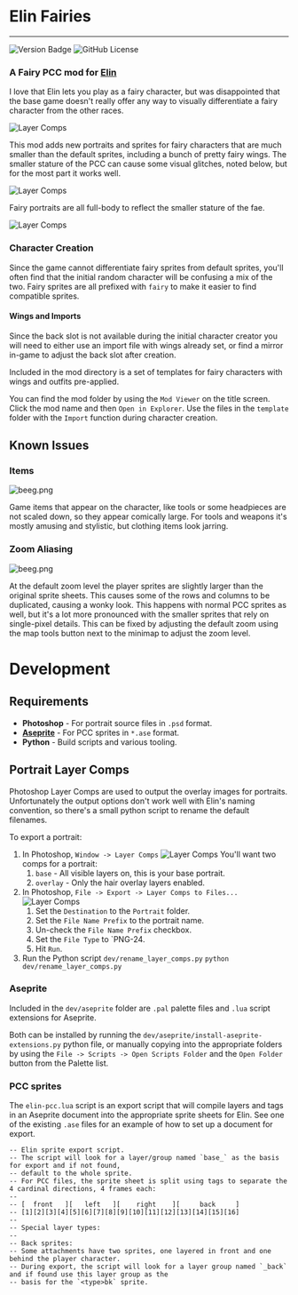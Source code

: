 # Elin Fairies

----
![Version Badge](https://img.shields.io/badge/version-1.0.0-blue)
![GitHub License](https://img.shields.io/github/license/n15g/elin-fairies)

### A Fairy PCC mod for [Elin](https://store.steampowered.com/app/2135150/Elin/)
I love that Elin lets you play as a fairy character, but was disappointed that the base
game doesn't really offer any way to visually differentiate a fairy character from the other
races.

![Layer Comps](site/comparison.gif)

This mod adds new portraits and sprites for fairy characters that are much smaller than the default sprites, including
a bunch of pretty fairy wings. The smaller stature of the PCC can cause some visual glitches, noted below, but for the 
most part it works well.

![Layer Comps](site/sprite_showcase.gif)

Fairy portraits are all full-body to reflect the smaller stature of the fae.

![Layer Comps](site/portraits.png)

### Character Creation

Since the game cannot differentiate fairy sprites from default sprites, you'll often find that the initial random
character will be confusing a mix of the two. Fairy sprites are all prefixed with `fairy` to make it easier to
find compatible sprites.

#### Wings and Imports
Since the back slot is not available during the initial character creator you will need to either
use an import file with wings already set, or find a mirror in-game to adjust the back slot after creation.

Included in the mod directory is a set of templates for fairy characters with wings and outfits pre-applied.

You can find the mod folder by using the `Mod Viewer` on the title screen. Click the mod name and then `Open in Explorer`.
Use the files in the `template` folder with the `Import` function during character creation.

## Known Issues

### Items
![beeg.png](site/beeg.png)

Game items that appear on the character, like tools or some headpieces are not scaled down, so they appear comically
large. For tools and weapons it's mostly amusing and stylistic, but clothing items look jarring.

### Zoom Aliasing
![beeg.png](site/zoom.png)

At the default zoom level the player sprites are slightly larger than the original sprite sheets. This causes some of
the rows and columns to be duplicated, causing a wonky look. This happens with normal PCC sprites as well, but it's a lot
more pronounced with the smaller sprites that rely on single-pixel details. This can be fixed by adjusting the default
zoom using the map tools button next to the minimap to adjust the zoom level.

# Development

## Requirements

* **Photoshop** - For portrait source files in `.psd` format.
* **[Aseprite](https://www.aseprite.org/)** - For PCC sprites in `*.ase` format.
* **Python** - Build scripts and various tooling.

## Portrait Layer Comps

Photoshop Layer Comps are used to output the overlay images for portraits.
Unfortunately the output options don't work well with Elin's naming convention, so there's
a small python script to rename the default filenames.

To export a portrait:

1. In Photoshop, `Window -> Layer Comps`
   ![Layer Comps](site/layer_comps1.png)
   You'll want two comps for a portrait:
    1. `base` - All visible layers on, this is your base portrait.
    2. `overlay` - Only the hair overlay layers enabled.
2. In Photoshop, `File -> Export -> Layer Comps to Files...`
   ![Layer Comps](site/layer_comps2.png)
    1. Set the `Destination` to the `Portrait` folder.
    2. Set the `File Name Prefix` to the portrait name.
    3. Un-check the `File Name Prefix` checkbox.
    4. Set the `File Type` to `PNG-24.
    5. Hit `Run`.
3. Run the Python script `dev/rename_layer_comps.py`
   ```python dev/rename_layer_comps.py```

### Aseprite

Included in the `dev/aseprite` folder are `.pal` palette files and `.lua` script extensions for Aseprite.

Both can be installed by running the `dev/aseprite/install-aseprite-extensions.py` python file, or manually copying
into the appropriate folders by using the `File -> Scripts -> Open Scripts Folder` and the `Open Folder` button
from the Palette list.

### PCC sprites

The `elin-pcc.lua` script is an export script that will compile layers and tags in an Aseprite document
into the appropriate sprite sheets for Elin. See one of the existing `.ase` files for an example of how to set
up a document for export.

```
-- Elin sprite export script.
-- The script will look for a layer/group named `base_` as the basis for export and if not found,
-- default to the whole sprite.
-- For PCC files, the sprite sheet is split using tags to separate the 4 cardinal directions, 4 frames each:
--
-- [  front   ][   left   ][    right    ][     back     ]
-- [1][2][3][4][5][6][7][8][9][10][11][12][13][14][15][16]
--
-- Special layer types:
--
-- Back sprites:
-- Some attachments have two sprites, one layered in front and one behind the player character.
-- During export, the script will look for a layer group named `_back` and if found use this layer group as the
-- basis for the `<type>bk` sprite.
```

